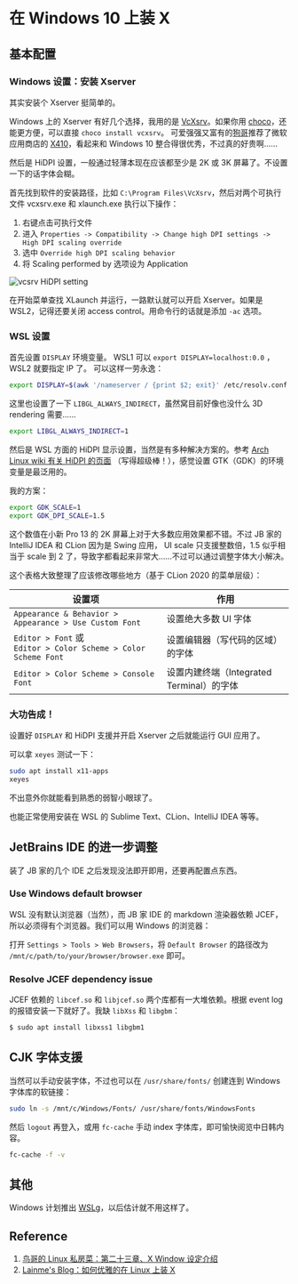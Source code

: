 # 在 Windows 10 上装 X

## 基本配置

### Windows 设置：安装 Xserver

其实安装个 Xserver 挺简单的。

Windows 上的 Xserver 有好几个选择，我用的是 [VcXsrv](https://sourceforge.net/projects/vcxsrv/)。如果你用 [choco](https://chocolatey.org/)，还能更方便，可以直接 `choco install vcxsrv`。 可爱强强又富有的[狗哥](https://github.com/FluorineDog)推荐了微软应用商店的 [X410](https://x410.dev/)，看起来和 Windows 10 整合得很优秀，不过真的好贵啊……

然后是 HiDPI 设置，一般通过轻薄本现在应该都至少是 2K 或 3K 屏幕了。不设置一下的话字体会糊。

首先找到软件的安装路径，比如 `C:\Program Files\VcXsrv`，然后对两个可执行文件 vcxsrv.exe 和 xlaunch.exe 执行以下操作：

1. 右键点击可执行文件
2. 进入 `Properties -> Compatibility -> Change high DPI settings -> High DPI scaling override`
3. 选中 `Override high DPI scaling behavior`
4. 将 Scaling performed by 选项设为 Application

![vcsrv HiDPI setting](img/2020-11-11-16-52-53.png)

在开始菜单查找 XLaunch 并运行，一路默认就可以开启 Xserver。如果是 WSL2，记得还要关闭 access control。用命令行的话就是添加 `-ac` 选项。

### WSL 设置

首先设置 `DISPLAY` 环境变量。 WSL1 可以 `export DISPLAY=localhost:0.0` ， WSL2 就要指定 IP 了。 可以这样一劳永逸：

```bash
export DISPLAY=$(awk '/nameserver / {print $2; exit}' /etc/resolv.conf 2>/dev/null):0
```

这里也设置了一下 `LIBGL_ALWAYS_INDIRECT`，虽然窝目前好像也没什么 3D rendering 需要……

```bash
export LIBGL_ALWAYS_INDIRECT=1
```

然后是 WSL 方面的 HiDPI 显示设置，当然是有多种解决方案的。参考 [Arch Linux wiki 有关 HiDPI 的页面](https://wiki.archlinux.org/index.php/HiDPI) （写得超级棒！），感觉设置 GTK（GDK）的环境变量是最泛用的。

我的方案：

```bash
export GDK_SCALE=1
export GDK_DPI_SCALE=1.5
```

这个数值在小新 Pro 13 的 2K 屏幕上对于大多数应用效果都不错。不过 JB 家的 IntelliJ IDEA 和 CLion 因为是 Swing 应用， UI scale 只支援整数倍，1.5 似乎相当于 scale 到 2 了，导致字都看起来非常大……不过可以通过调整字体大小解决。

这个表格大致整理了应该修改哪些地方（基于 CLion 2020 的菜单层级）：

| 设置项 | 作用 |
| --- | --- |
| `Appearance & Behavior > Appearance > Use Custom Font` | 设置绝大多数 UI 字体 |
| `Editor > Font` 或 <br> `Editor > Color Scheme > Color Scheme Font` | 设置编辑器（写代码的区域）的字体|
| `Editor > Color Scheme > Console Font` | 设置内建终端（Integrated Terminal）的字体 |

### 大功告成！

设置好 `DISPLAY` 和 HiDPI 支援并开启 Xserver 之后就能运行 GUI 应用了。

可以拿 `xeyes` 测试一下：

```bash
sudo apt install x11-apps
xeyes
```

不出意外你就能看到熟悉的弱智小眼球了。

也能正常使用安装在 WSL 的 Sublime Text、CLion、IntelliJ IDEA 等等。

## JetBrains IDE 的进一步调整

装了 JB 家的几个 IDE 之后发现没法即开即用，还要再配置点东西。

### Use Windows default browser

WSL 没有默认浏览器（当然），而 JB 家 IDE 的 markdown 渲染器依赖 JCEF，所以必须得有个浏览器。我们可以用 Windows 的浏览器：

打开 `Settings > Tools > Web Browsers`，将 `Default Browser` 的路径改为 `/mnt/c/path/to/your/browser/browser.exe` 即可。

### Resolve JCEF dependency issue

JCEF 依赖的 `libcef.so` 和 `libjcef.so` 两个库都有一大堆依赖。根据 event log 的报错安装一下就好了。我缺 `libXss` 和 `libgbm`：

```bash
$ sudo apt install libxss1 libgbm1
```

## CJK 字体支援

当然可以手动安装字体，不过也可以在 `/usr/share/fonts/` 创建连到 Windows 字体库的软链接：

```bash
sudo ln -s /mnt/c/Windows/Fonts/ /usr/share/fonts/WindowsFonts
```

然后 `logout` 再登入，或用 `fc-cache` 手动 index 字体库，即可愉快阅览中日韩内容。

```bash
fc-cache -f -v
```

## 其他

Windows 计划推出 [WSLg](https://github.com/microsoft/wslg)，以后估计就不用这样了。

## Reference

1. [鸟哥的 Linux 私房菜：第二十三章、X Window 设定介绍](https://linux.vbird.org/linux_basic/centos7/0590xwindow.php)
2. [Lainme's Blog：如何优雅的在 Linux 上装 X](https://www.lainme.com/doku.php/blog/2018/07/%E5%A6%82%E4%BD%95%E4%BC%98%E9%9B%85%E7%9A%84%E5%9C%A8windows_10%E4%B8%8A%E8%A3%85x)
